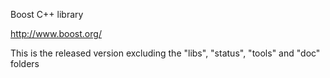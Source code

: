 Boost C++ library

http://www.boost.org/

This is the released version excluding the "libs", "status", "tools" and "doc" folders
